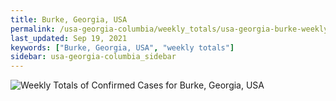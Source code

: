 ```yaml
---
title: Burke, Georgia, USA
permalink: /usa-georgia-columbia/weekly_totals/usa-georgia-burke-weekly_totals.html
last_updated: Sep 19, 2021
keywords: ["Burke, Georgia, USA", "weekly totals"]
sidebar: usa-georgia-columbia_sidebar
---
```


![Weekly Totals of Confirmed Cases for Burke, Georgia, USA](/covid_tracker/images/graphs/usa-georgia-burke-weekly_totals_graph.png)
